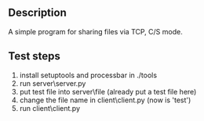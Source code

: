 ## Description
A simple program for sharing files via TCP, C/S mode.

## Test steps
1. install setuptools and processbar in ./tools
2. run server\server.py
3. put test file into server\file (already put a test file here)
4. change the file name in client\client.py (now is 'test')
5. run client\client.py
